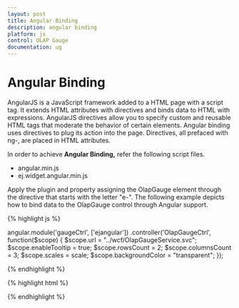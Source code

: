 ```yaml
---
layout: post
title: Angular-Binding
description: angular binding
platform: js
control: OLAP Gauge
documentation: ug
---
```


# Angular Binding

AngularJS is a JavaScript framework added to a HTML page with a script tag. It extends HTML attributes with directives and binds data to HTML with expressions. AngularJS directives allow you to specify custom and reusable HTML tags that moderate the behavior of certain elements. Angular binding uses directives to plug its action into the page. Directives, all prefaced with ng-, are placed in HTML attributes.

In order to achieve **Angular Binding,** refer the following script files.

* angular.min.js
* ej.widget.angular.min.js

Apply the plugin and property assigning the OlapGauge element through the directive that starts with the letter "e-". The following example depicts how to bind data to the OlapGauge control through Angular support.

{% highlight js %}

angular.module('gaugeCtrl', ['ejangular'])
    .controller('OlapGaugeCtrl', function($scope) {
        $scope.url = "../wcf/OlapGaugeService.svc";
        $scope.enableTooltip = true;
        $scope.rowsCount = 2;
        $scope.columnsCount = 3;
        $scope.scales = scale;
        $scope.backgroundColor = "transparent";
    });
    
{% endhighlight %}

{% highlight html %}

<div id="OlapGauge" ej-olapgauge e-url="url" e-enabletooltip="enableTooltip" e-rowscount="rowsCount" e-columnscount="columnsCount" e-scales="scales" e-load="loadGaugeTheme" e-backgroundcolor="backgroundColor" />

{% endhighlight %}



